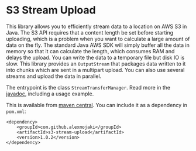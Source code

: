 # S3 Stream Upload

This library allows you to efficiently stream data to a location on AWS S3 in Java. The S3 API requires that a content
length be set before starting uploading, which is a problem when you want to calculate a large amount of data on the fly.
The standard Java AWS SDK will simply buffer all the data in memory so that it can calculate the length, which consumes
RAM and delays the upload. You can write the data to a temporary file but disk IO is slow. This library provides
an `OutputStream` that packages data written to it into chunks which are sent in a multipart upload. You can also use
several streams and upload the data in parallel.

The entrypoint is the class `StreamTransferManager`. Read more in the
[javadoc](http://alexmojaki.github.io/s3-stream-upload/javadoc/apidocs/alex/mojaki/s3upload/StreamTransferManager.html),
including a usage example.

This is available from [maven central](https://mvnrepository.com/artifact/com.github.alexmojaki/s3-stream-upload). You can include it as a dependency in `pom.xml`:

```
<dependency>
    <groupId>com.github.alexmojaki</groupId>
    <artifactId>s3-stream-upload</artifactId>
    <version>1.0.2</version>
</dependency>
```
